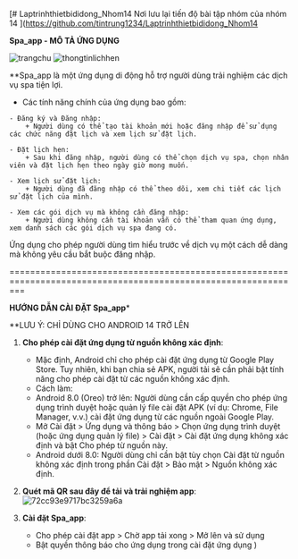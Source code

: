 [# Laptrinhthietbididong_Nhom14
Nơi lưu lại tiến độ bài tập nhóm của nhóm 14
](https://github.com/tintrung1234/Laptrinhthietbididong_Nhom14

**********Spa_app - MÔ TẢ ỨNG DỤNG**********

![trangchu](https://github.com/user-attachments/assets/9bc15fa2-9ece-4962-bb95-236d34b69877)
![thongtinlichhen](https://github.com/user-attachments/assets/33f36ea8-0210-4eec-a53e-22f63c05bf03)

   **Spa_app là một ứng dụng di động hỗ trợ người dùng trải nghiệm các dịch vụ spa tiện lợi.
   * Các tính năng chính của ứng dụng bao gồm:

	- Đăng ký và Đăng nhập:
   		+ Người dùng có thể tạo tài khoản mới hoặc đăng nhập để sử dụng các chức năng đặt lịch và xem lịch sử đặt lịch.

   	- Đặt lịch hẹn:
   		+ Sau khi đăng nhập, người dùng có thể chọn dịch vụ spa, chọn nhân viên và đặt lịch hẹn theo ngày giờ mong muốn.

   	- Xem lịch sử đặt lịch:
   		+ Người dùng đã đăng nhập có thể theo dõi, xem chi tiết các lịch sử đặt lịch của mình.

   	- Xem các gói dịch vụ mà không cần đăng nhập:
   		+ Người dùng không cần tài khoản vẫn có thể tham quan ứng dụng, xem danh sách các gói dịch vụ spa đang có.

Ứng dụng cho phép người dùng tìm hiểu trước về dịch vụ một cách dễ dàng mà không yêu cầu bắt buộc đăng nhập.

===============================================================================================================

**********HƯỚNG DẪN CÀI ĐẶT Spa_app***********

**LƯU Ý: CHỈ DÙNG CHO ANDROID 14 TRỞ LÊN

1. **Cho phép cài đặt ứng dụng từ nguồn không xác định**:
   - Mặc định, Android chỉ cho phép cài đặt ứng dụng từ Google Play Store. Tuy nhiên, khi bạn chia sẻ APK, người tải sẽ cần phải bật tính năng cho phép cài đặt từ các nguồn không xác định.
   * Cách làm:
   - Android 8.0 (Oreo) trở lên: Người dùng cần cấp quyền cho phép ứng dụng trình duyệt hoặc quản lý file cài đặt APK (ví dụ: Chrome, File Manager, v.v.) cài đặt ứng dụng từ các nguồn 	ngoài Google Play.

   	+ Mở Cài đặt > Ứng dụng và thông báo > Chọn ứng dụng trình duyệt (hoặc ứng dụng quản lý file) > Cài đặt > Cài đặt ứng dụng không xác định và bật Cho phép từ nguồn này.

   - Android dưới 8.0: Người dùng chỉ cần bật tùy chọn Cài đặt từ nguồn không xác định trong phần Cài đặt > Bảo mật > Nguồn không xác định.

2. **Quét mã QR sau đây để tải và trải nghiệm app**:
![72cc93e9717bc3259a6a](https://github.com/user-attachments/assets/7d61e8d2-35ea-430b-b720-7c564d279456)

3. **Cài đặt Spa_app**:
   - Cho phép cài đặt app > Chờ app tải xong > Mở lên và sử dụng
   - Bật quyền thông báo cho ứng dụng trong cài đặt ứng dụng
)
